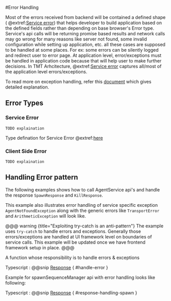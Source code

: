 
#Error Handling

Most of the errors received from backend will be contained a defined shape ( @extref:[Service error](ts-docs:classes/models.serviceerror.html)) that helps developer to build application based on the defined fields rather than depending on base browser's Error type.
Service's api calls will be returning promise based results and network calls may go wrong for many reasons like server not found, some invalid configuration while setting up application, etc. all these cases are supposed to be handled at some places.
For ex: some errors can be silently logged and redirect user to error page.
At application level, error/exceptions must be handled in application code because that will help user to make further decisions.
In TMT Arhcitecture, @extref:[Service error](ts-docs:classes/models.serviceerror.html) captures all/most of the application level errors/exceptions.

To read more on exception handling, refer this [document](https://www.sitepoint.com/exceptional-exception-handling-in-javascript/) which gives detailed explanation.

## Error Types

### Service Error

    TODO explaination

 Type defination for Service Error @extref:[here](ts-docs:classes/models.serviceerror.html)

### Client Side Error

    TODO explaination

## Handling Error pattern

The following examples shows how to call AgentService api's and handle the response `SpawnResponse` and `KillResponse`.

This example also illustrates error handling of service specific exception `AgentNotFoundException` along with the generic errors like `TransportError` and `ArithmeticException` will look like.

@@@ warning {title="Exploiting try-catch is an anti-pattern"}
The example uses `try-catch` to handle errors and exceptions. Generally those errors/exceptions are handled at UI framework level on boundaries of service calls.
This example will be updated once we have frontend framework setup in place.
@@@

A function whose responsibility is to handle errors & exceptions

Typescript
:   @@snip [Response](../../../../example/src/documentation/agent/AgentServiceExamples.ts) { #handle-error }

Example for spawnSequenceManager api with error handling looks like following:

Typescript
:   @@snip [Response](../../../../example/src/documentation/agent/AgentServiceExamples.ts) { #response-handling-spawn }

